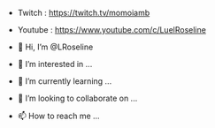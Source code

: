 - Twitch : https://twitch.tv/momoiamb
- Youtube : https://www.youtube.com/c/LuelRoseline

- 👋 Hi, I’m @LRoseline
- 👀 I’m interested in ...
- 🌱 I’m currently learning ...
- 💞️ I’m looking to collaborate on ...
- 📫 How to reach me ...

<!---
LRoseline/LRoseline is a ✨ special ✨ repository because its `README.md` (this file) appears on your GitHub profile.
You can click the Preview link to take a look at your changes.
--->
